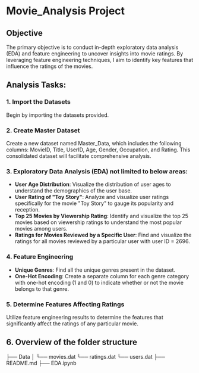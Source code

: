 # Movie_Analysis Project

## Objective
The primary objective is to conduct in-depth exploratory data analysis (EDA) and feature engineering to uncover insights into movie ratings. By leveraging feature engineering techniques, I aim to identify key features that influence the ratings of the movies.

## Analysis Tasks:

### 1. Import the Datasets
Begin by importing the datasets provided.

### 2. Create Master Dataset
Create a new dataset named Master_Data, which includes the following columns: MovieID, Title, UserID, Age, Gender, Occupation, and Rating. This consolidated dataset will facilitate comprehensive analysis.

### 3. Exploratory Data Analysis (EDA) not limited to below areas:
- **User Age Distribution**: Visualize the distribution of user ages to understand the demographics of the user base.
- **User Rating of "Toy Story"**: Analyze and visualize user ratings specifically for the movie "Toy Story" to gauge its popularity and reception.
- **Top 25 Movies by Viewership Rating**: Identify and visualize the top 25 movies based on viewership ratings to understand the most popular movies among users.
- **Ratings for Movies Reviewed by a Specific User**: Find and visualize the ratings for all movies reviewed by a particular user with user ID = 2696.

### 4. Feature Engineering
- **Unique Genres**: Find all the unique genres present in the dataset.
- **One-Hot Encoding**: Create a separate column for each genre category with one-hot encoding (1 and 0) to indicate whether or not the movie belongs to that genre.
   
### 5. Determine Features Affecting Ratings
Utilize feature engineering results to determine the features that significantly affect the ratings of any particular movie.

## 6. Overview of the folder structure

├── Data
│   └── movies.dat
    └── ratings.dat
    └── users.dat
├── README.md
├── EDA.ipynb

